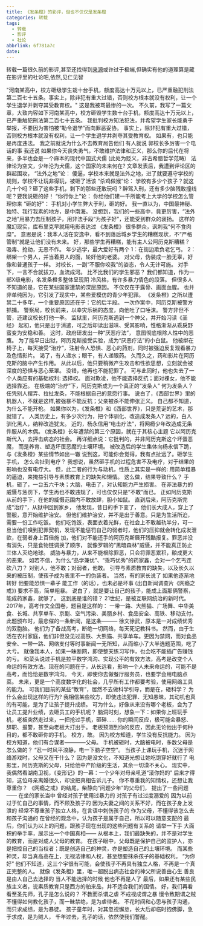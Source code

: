 ```yaml
---
title: 《发条橙》的影评，但也不仅仅是发条橙
categories: 转载
tags:
  - 转载
  - 影评
  - 社论
abbrlink: 6f781a7c
date:
---
```

转载一篇很久前的影评,甚至还找得到[来源](https://baike.baidu.com/tashuo/browse/content?id=b699ee5347d282862bfa148a)或许过于极端,但确实有他的道理算是藏在影评里的社论吧,依然,见仁见智
<!--more-->
"河南某高中，校方砸级学生栽十台手机，额度高达十万元以上，已严重融犯刑法第二百七十五条。事实上，除非犯有重大过错，否则校方根本就没有权利，让一个学生退学并剥夺其受教育权。"
这是我被骂最惨的一次。
不久前，我写了一篇文章，大致内容如下河南某高中，校方砸毁学生数十台手机，额度高达十万元以上，已严重触犯刑法第二百七十五条。
我批判校方知法犯法，并希望学生家长能勇于举报，不要因为害怕被“勒令退学”而向罪恶妥协。
事实上，除非犯有重大过错，否则校方根本就没有权利，让一个学生退学并剥夺其受教育权。
如果有，也只能是再度违法。
我之前就说为什么不去教育局告他们
有人就说 郭校长多厉害一个电话的事
我还说
如果你今天丧失勇气，不敢维护法律和正义，那么你的后代在将来，多半也会是一个麻本的现代中国式犬儒
(此处为贬义，非古希腊哲学范畴）
法律论为空文，少年沦为犬儒，这个国家的未来何在?
文章发表后，我遭到评论区的群起围攻，
“法外之地”论：
傻逼，学校本来就是法外之地，进了就要遵守学校的规则，学校不让玩非得玩，被砸了活该
“杀鸡做猴”论：
学校有多少个孩子？就这几十个吗？砸了这些手机，剩下的那些还敢玩吗？醉驾入刑，还有多少脑残敢撞线呢？要我说砸的好！
“你行你上”论：
你给他们建一千所能考上大学的学校怎么管理你来
“砸的好”：
手机对小学生弊大于利，砸的好。
我一直以为，中国最神秘、独特、我行我素的地方，是中南海。
没想到，我们的一些高中，竟更厉害，“法外之地”用暴力去压制孩子，用非法手段“为孩子好”，还能受到群众的褒扬。
这样的魔幻现实，库布里克早就用电影表达过
《发条橙》
很多群众，讽刺我“何不食肉糜”。
意思是说：我本人活在安逸中，看不到落后城乡学生的糟糕现状，不“严格管制”就是让他们没有未来。
好，那些学生再糟糕，能有主人公阿历克斯糟糕？
吸毒、抢劫，无恶不作。
年少逃学，最大爱好有两个
1：在街边欺负老乞丐。
2：绑架一个男人，并当着男人的面，轮奸他的老婆。
对父母，伪装成一脸无辜，好像和普通孩子一样。
对校长，一副“不服你咬我”的姿态，令人无计可施。
对手下，一言不合就拔刀，血流成河。
比不比我们的学生邪恶？
我们都知道，作为一部X级电影，名发条橙多整体呈现阴
冷风格，有许多暴力情色的段落。
但很多人不知道的是，它在某些国家遭禁的深层原因。
不仅仅在于露骨、画面血腥。
也并非单纯因为，它引发了现实中，某些爱模仿的青少年犯罪。
《发条橙》之所以遭禁二十多年，一个重要原因还在于：它的后半段。
一次作案中，阿历克斯被警方抓捕。
警察局，校长前来，以幸灾乐祸的态度，向他吐了口唾沫。
警方非但不管，还建议校长打他一拳。
监狱里，阿历克斯遇到一个神父，并开始习读《圣经》
起初，他只是出于消遣，可之后却读出滋味、受其影响，性格渐渐从乖戾野蛮变为安稳和善。
这时，政府研发出一种“厌恶疗法”， 意图彻底根除人性中的恶鷹。
为了能早日出狱，阿历克斯接受实验，成为“厌恶疗法”的小白鼠。
他被绑在椅子上，每天接受“治疗”，注射令人恐惧、恶心的药剂，同时被强迫反复观看暴力及色情影片。
渴了，有人递水；眼干，有人递眼药。
久而久之，药和影片在阿历克斯的脑中产生作用。
从此以后，他只要稍微产生攻击和性欲思想，立刻就会被深度的恐惧与恶心笼罩。
没错，他再也不能犯罪了。
可与此同时，他也失去了一个人类应有的基础权利:
选择权。
面对欺凌，他不能选择反抗；面对裸女，他不能选择靠近。
在极端的“治疗”下，阿历克斯成为一个真正的“发条人”
何为发条人？
任凭别人摆弄、拉扯发条，不能根据自己的意愿行事。
说白了，《西部世界》里的机器人，不就是这样,被强暴不能反抗；父亲被杀不能伸张正义。
自己都不知道，为什么不能开枪。
如果你以为，《发条橙》和《西部世界》，只是荒诞的艺术，那就错了。
人类历史上，有多少次行为，把个体驯化、改造成发条人?
远的，白人驯化黑人，纳粹改造犹太。
近的，杨永信用“电击疗法”，将网瘾少年改造成无条件服从的木偶。
(发条橙》长年遭禁的第三个原因，就在于其核心主题
它以阿历克斯代入，去抨击病态的社会。
再详细点说：它批判的，并非阿历克斯这个坏蛋恶魔，
而是养育、塑造坏蛋恶魔的土壤环境。
被改造后的学生集体向杨永信下跪，与《发条橙》某些情节如出一辙
说到这，可能你会觉得，我有点扯远了。砸学生手机，
怎么会扯到电疗？
我想说，虽然砸手机的过程危害不及电疗，对于结果的影响也没有电疗大。
但，此二者的行为与动机，性质上其实是一样的:
用简单粗暴的逼迫，来掩益引导与素质教育上的缺失和懒情。
这么做，结果导致什么？
手机，砸了，一台五六千块；大脑，电击了，对认知能力产生损害。
在非法暴力的威慑与惩罚下，学生再也不敢违规了，可也仅仅只是“不敢”而已。
正如阿历克斯从前的手下，在他的威慑范围内不敢放肆，胆小如鼠。
直到后来，阿历克斯完成“治疗”，从狱中回到家乡，
他发现，昔日的手下变了，
他们长大成人，穿上了警服，意开始维护治安。
但他们维护治安，并不是出于善意。只是为生活所迫，
需要一份工作吃饭。
他们吃饱饭，表面衣着光鲜，在社会上不敢越轨半分，可一旦当他们嗅到犯罪契机，发现不能惩罚自己的弱者时，他们的压抑就会转化成发泄欲，在弱者身上百倍施
加，他们对不能还手的阿历克斯展开残酷报复。罪恶并没有消失，只是食物链调换了顺序，
就像罗辑的“黑暗森林”威慑，并不能真正防止三体人灭绝地球。
威胁与暴力，从来不能根除罪恶，只会将罪恶累积，酿成更大的恶果。
如若不信，为什么“品学兼优”、“乖巧优秀”的药家鑫，会对一个乞丐连砍八刀？
对别人，他不敢；对弱者，他敢。
引导与素质教育的缺失，以及长久以来的被压制，使孩子成为表里不一的伪装者。
当然，有的家长说了
如果他逐渐地转好
他要能恐惧一辈子
能工作（的话），也未必是坏事
(出自新闻调查片《网瘾之戒》)
要求不高，简单粗暴。
说白了，就是要让自己的孩子，能成上面那俩警察，能成药家鑫，就够了。
这到底是谁的错？
21世纪，是被互联网统治的新时代。
2017年，高考作文全国卷，题目是这样的：
一带一路、大熊猫、广场舞、中华美食、长城、共享单车、京剧、空气污染、美丽乡村、食品安全、高铁、移动支付。
此题颁布时，最悲催的一条新闻，是这条———
徐文徐武，原本是一对成绩优秀的双胞胎。
他们为了备战高考，断绝一切网络，每天死记教科书。
然而，由于生活在农村家庭，他们非但没见过高铁、大熊猫、共享单车。更因为禁网，而对食品安全、一带一路、网络支付等时事新闻一无所知，从而缩小了大半选题范围，吃了大亏。
就像我本人，如果一昧断网，即使整天练习写作，也会吃不能插广告赚钱的亏。
和菜头说过手机是拉平数字鸿沟、实现公平的有效方法，高考是改变个人命运的有效方法。现在的问题在于，从长远看，影响一个人未来命运的，可能不是高考，而恰恰是数字鸿沟。
今天，即使你去做餐厅服务员，也要学会用电脑点菜。
未来，更是一个高度数字化的社会，几乎所有工作都要考验，使用网络工具的能力。
可我们目前的某些“教育”，居然不去做科学引导，而是在，砸科学？
为什么会出现这样的行为?
我相信某些校方，即使违法犯罪、无知愚昧，其动机也真的有可能，是为了让孩子提升成绩。
可为什么，好像从来没有哪个老板，会为了让员工提升业绩，去砸员工的手机呢？
脑洞时刻，想象一下：如果你上班玩手机，老板突然走过来，一把抢过手机，砸碎……
你的瞬间反应，极可能会暴怒、辞职、报警，甚至向老板大打出手。
老板预测到你的反应，因此无论他出于何种目的，都不敢砸你的手机。
校方，敢。
因为校方知道，学生没有反抗能力。
因为校方知道，他们有合谋者————父母。
手机被砸时，大脑被电时，多数父母是怎么做的？
“忍一时风平浪静，电一下脑子空空”。
当孩子上课玩手机，沉迷于网络游戏时，父母又在干什么？
因为是没文化，不知道光想让她吃饱穿好就行了
电影里，阿历克斯的父母，只给他中产阶级的生活，其余一切漠不关心。
现实中，我偶然看湖南卫视，《变形记》的一幕：一个少年对母亲吼道“滚你妈的”
后来才得知，这位母亲离婚很久，却没把真相告诉儿子。
你不尊重我的知情权，还想让我尊重你？
《网瘾之戒》的结尾，柴静向“问题少年”的父母们，
提出了一些问题——
在坐的家长当中
曾经对孩子使用过暴力的
对孩子有过过度溺爱的
因为以前过于忙自己的事情，而不顾及孩子的
因为夫妻之间的关系不好，而在孩子身上发泄的
经常不尊重孩子独立人格，在言语中刺伤孩子的
作为父母，不懂得该怎么去和孩子沟通的
在曾经的观念中，认为孩子是属于自己，所以可以随意支配的
最后，你们认为以上的问题，跟孩子现在出现的这些问题有关系的
请举一下手
大面积的举手率，展示出一个中国真相——
从根本上，我们最缺失的，并不是对学生的教育，而是对成人父母的教育。
在孩子眼中，父母既是保护自己的监护人，亦是把控自己的当权者；既是创造自己的神灵，亦是塑造自己的土壤环境。
而某些神灵，却当真高高在上，无视法律和人权，甚至想要抹杀孩子的基础权利。
“为你好”
他们不知道，这三个宇很有可能，会使孩子不再具有独立人格，不再是一个真正完整的人。
就像《发条橙》里，唯一超脱出病态社会的神父所说善由心生
善良是由人自己去选择的
当人不能选择的时候
他也不再是人了
最后，如果还有某些民族主义者，说素质教育只是西方的舶来品，并不适合我们的国情。
好，我们再看看至圣先师，孔子是怎么说的？
不教而杀谓之虐
不戒视成谓之暴
慢令致期谓之贼
不懂得如何教化孩子，而一昧禁绝，是为虐待者。
不花时间和心思与孩子沟通，而只求成绩，是为暴徒。
孩子童年时，对其忽视懈怠，长大后却临时抱佛脚，急于求成，是为贼人，
千年过去，孔子的话，依然使我们警醒。
